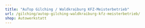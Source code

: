 ```yaml
---
title: "AuTop Gilching / Waldkraiburg KFZ-Meisterbetrieb"
url: /gilching/autop-gilching-waldkraiburg-kfz-meisterbetrieb/
shop: Autowerkstatt
---
```

